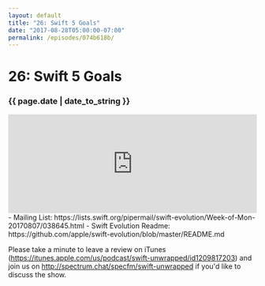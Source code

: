 ```yaml
---
layout: default
title: "26: Swift 5 Goals"
date: "2017-08-28T05:00:00-07:00"
permalink: /episodes/074b618b/
---
```


# 26: Swift 5 Goals

### {{ page.date | date_to_string }}

<iframe frameBorder="0" height="200px" scrolling="no" seamless src="https://player.simplecast.com/b307fe79-65a0-4293-a524-d0e5e89d123c" width="100%"></iframe>
<br/>
- Mailing List: https://lists.swift.org/pipermail/swift-evolution/Week-of-Mon-20170807/038645.html
- Swift Evolution Readme: https://github.com/apple/swift-evolution/blob/master/README.md

Please take a minute to leave a review on iTunes (https://itunes.apple.com/us/podcast/swift-unwrapped/id1209817203) and join us on http://spectrum.chat/specfm/swift-unwrapped if you'd like to discuss the show.
